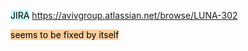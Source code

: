<mark style="background: #ABF7F7A6;">JIRA</mark> https://avivgroup.atlassian.net/browse/LUNA-302

<mark style="background: #FFB86CA6;">seems to be fixed by itself</mark>
